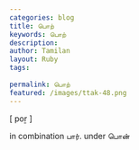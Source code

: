 ```yaml
---
categories: blog
title: பொற்
keywords: பொற்
description: 
author: Tamilan
layout: Ruby
tags: 
 
permalink: பொற்
featured: /images/ttak-48.png
---
```

  
[ poṟ ]  
  
in combination பார். under பொன்